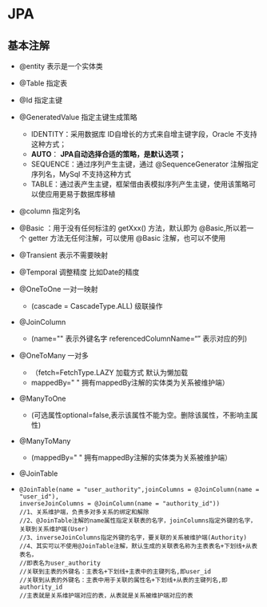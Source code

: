 # JPA

## 基本注解

+ @entity 表示是一个实体类

+ @Table 指定表

+ @Id 指定主键

+ @GeneratedValue 指定主键生成策略

  + IDENTITY：采用数据库 ID自增长的方式来自增主键字段，Oracle 不支持这种方式；
  + **AUTO**： **JPA自动选择合适的策略，是默认选项；**
  + SEQUENCE：通过序列产生主键，通过 @SequenceGenerator 注解指定序列名，MySql 不支持这种方式
  + TABLE：通过表产生主键，框架借由表模拟序列产生主键，使用该策略可以使应用更易于数据库移植

+ @column 指定列名

+ @Basic ：用于没有任何标注的 getXxx() 方法，默认即为 @Basic,所以若一个 getter 方法无任何注解，可以使用 @Basic 注解，也可以不使用 

+ @Transient 表示不需要映射

+ @Temporal 调整精度 比如Date的精度

+ @OneToOne 一对一映射

  + (cascade = CascadeType.ALL) 级联操作

+ @JoinColumn

  + (name="" 表示外键名字 referencedColumnName=“” 表示对应的列)

+ @OneToMany 一对多

  + （fetch=FetchType.LAZY 加载方式 默认为懒加载 
  +  mappedBy=" " 拥有mappedBy注解的实体类为关系被维护端）

+ @ManyToOne

  + (可选属性optional=false,表示该属性不能为空。删除该属性，不影响主属性)

+ @ManyToMany

  + (mappedBy=" " 拥有mappedBy注解的实体类为关系被维护端）

+ @JoinTable

+     @JoinTable(name = "user_authority",joinColumns = @JoinColumn(name = "user_id"),
      inverseJoinColumns = @JoinColumn(name = "authority_id"))
      //1、关系维护端，负责多对多关系的绑定和解除
      //2、@JoinTable注解的name属性指定关联表的名字，joinColumns指定外键的名字，关联到关系维护端(User)
      //3、inverseJoinColumns指定外键的名字，要关联的关系被维护端(Authority)
      //4、其实可以不使用@JoinTable注解，默认生成的关联表名称为主表表名+下划线+从表表名，
      //即表名为user_authority
      //关联到主表的外键名：主表名+下划线+主表中的主键列名,即user_id
      //关联到从表的外键名：主表中用于关联的属性名+下划线+从表的主键列名,即authority_id
      //主表就是关系维护端对应的表，从表就是关系被维护端对应的表
